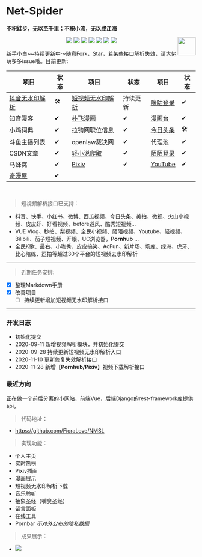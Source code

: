 # Net-Spider

**不积跬步，无以至千里；不积小流，无以成江海**


<p align="center">
    <a href="https://AhriLove.top"><img src="https://img.shields.io/badge/AhriLove-%E4%B8%AA%E4%BA%BA%E7%BD%91%E7%AB%99-orange"></a>
    <a href="https://github.com/python/cpython"><img src="https://img.shields.io/badge/Python-3.7-FF1493.svg"></a>
    <a href="https://opensource.org/licenses/mit-license.php"><img src="https://badges.frapsoft.com/os/mit/mit.svg"></a>
    <a href="https://github.com/FioraLove/Net-Spider"><img src="https://img.shields.io/github/repo-size/FioraLove/Net-Spider"></a>
    <a href="https://github.com/FioraLove/Net-Spider/graphs/contributors"><img src="https://img.shields.io/badge/contributors-2-blue"></a>
    <a href="https://github.com/shengqiangzhang/examples-of-web-crawlers/stargazers"><img src="https://img.shields.io/github/stars/FioraLove/Net-Spider.svg?logo=github"></a>
    <a href="https://github.com/FioraLove/Net-Spider/network/members"><img src="https://img.shields.io/github/forks/FioraLove/Net-Spider.svg?color=blue&logo=github"></a>
    <a href="https://www.python.org/"><img src="https://upload.wikimedia.org/wikipedia/commons/c/c3/Python-logo-notext.svg" align="right" height="48" width="48" ></a>
</p>

新手小白~~持续更新中〜随意Fork，Star，若某些接口解析失效，请大佬萌多多issue哦。目前更新: 
<br>

| 项目 | 状态| 项目 | 状态| 项目 | 状态|
|  ----  | ----  | ----  | ---- |----|----|
| [抖音无水印解析](./抖音/抖音最新版) | 🛠 | [短视频无水印解析](./video-parse) | 持续更新| [咪咕登录](./模拟登录/咪咕) | ✔|
| 知音漫客 | ✔ | [扑飞漫画](./漫画/扑飞漫画/README.md)  |✔| [漫画台](./漫画/漫画台/README.md)  |✔| 
| 小鸡词典 | ✔ | 拉钩网职位信息  |✔| [今日头条](./今日头条) | 🛠 | 
| 斗鱼主播列表 | ✔ | openlaw裁决网 |✔|代理池  |✔|
| CSDN文章  | ✔ | [轻小说爬取](./轻小说与动漫列表大全/README.md) | ✔ | [陌陌登录](./模拟登录/陌陌) | ✔ |
| 马蜂窝 | ✔ | [Pixiv](./国外网站/Pixiv/README.md) |✔ | [YouTube](./国外网站/YouTube/README.md)|✔ |
| [奇漫屋](./漫画/奇漫屋) | ✔ |  | | | |

<br>

> 短视频解析接口已支持：

   - 抖音、快手、小红书、微博、西瓜视频、今日头条、美拍、微视、火山小视频、皮皮虾、好看视频、before避风、酷秀短视频...
   - VUE Vlog、秒拍、梨视频、全民小视频、陌陌视频、Youtube、轻视频、Bilibili、茄子短视频、开眼、UC浏览器，**Pornhub** ...
   - 全民K歌、最右、小咖秀、皮皮搞笑、AcFun、新片场、场库、绿洲、虎牙、比心陪练、逗拍等超过30个平台的短视频去水印解析

<hr>

> 近期任务安排:

- [x] 整理Markdown手册
- [x] 改善项目
   - [ ] 持续更新增加短视频无水印解析接口

<hr>

### 开发日志

   - 初始化提交
   - 2020-09-11 新增视频解析模块，并初始化提交
   - 2020-09-28 持续更新短视频无水印解析入口
   - 2020-11-10 更新修复失效解析接口
   - 2020-11-28 新增【**Pornhub/Pixiv**】视频下载解析接口

### 最近方向

正在做一个前后分离的小网站，前端Vue，后端Django的rest-framework库提供api，

> 代码地址：

   - https://github.com/FioraLove/NMSL

> 实现功能：

   + 个人主页
   + 实时热榜
   + Pixiv插画
   + 漫画展示
   + 短视频无水印解析下载
   + 音乐聆听
   + 抽象圣经（嘴臭圣经）
   + 留言面板
   + 在线工具
   + Pornbar *不对外公布的隐私数据*


> 成果展示：

 - ![](https://cdn.jsdelivr.net/gh/FioraLove/Images/home.gif)